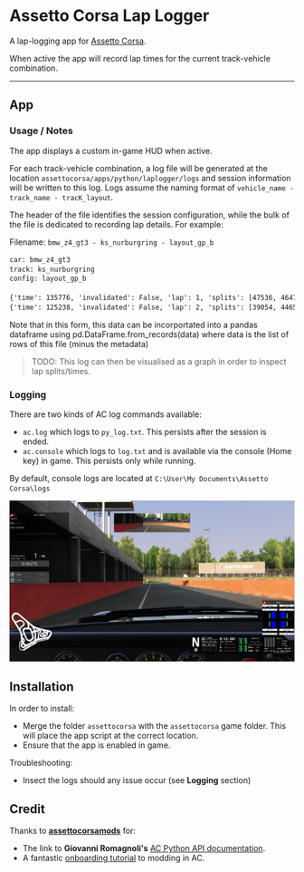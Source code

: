 # Assetto Corsa Lap Logger

A lap-logging app for [Assetto Corsa](https://www.assettocorsa.net/home-ac).

When active the app will record lap times for the current track-vehicle combination.

---

## App

### Usage / Notes

The app displays a custom in-game HUD when active.

For each track-vehicle combination, a log file will be generated at the location `assettocorsa/apps/python/laplogger/logs` and session information will be written to this log. Logs assume the naming format of `vehicle_name - track_name - tracK_layout`.

The header of the file identifies the session configuration, while the bulk of the file is dedicated to recording lap details. For example:

Filename: `bmw_z4_gt3 - ks_nurburgring - layout_gp_b`

```txt
car: bmw_z4_gt3
track: ks_nurburgring
config: layout_gp_b

{'time': 135776, 'invalidated': False, 'lap': 1, 'splits': [47536, 46472, 41768]}
{'time': 125238, 'invalidated': False, 'lap': 2, 'splits': [39054, 44658, 41526]}
```
Note that in this form, this data can be incorportated into a pandas dataframe using pd.DataFrame.from_records(data) where data is the list of rows of this file (minus the metadata)
> TODO: This log can then be visualised as a graph in order to inspect lap splits/times.

### Logging

There are two kinds of AC log commands available:

- `ac.log` which logs to `py_log.txt`. This persists after the session is ended.
- `ac.console` which logs to `log.txt` and is available via the console (Home key) in game. This persists only while running.

By default, console logs are located at `C:\User\My Documents\Assetto Corsa\logs`

![Image](/Documentation/20190518203937-HUD.jpg)

## Installation

In order to install:

- Merge the folder `assettocorsa` with the `assettocorsa` game folder. This will place the app script at the correct location.
- Ensure that the app is enabled in game.

Troubleshooting:

- Insect the logs should any issue occur (see **Logging** section)

## Credit

Thanks to [**assettocorsamods**](https://assettocorsamods.net) for:

- The link to **Giovanni Romagnoli's** [AC Python API documentation](https://assettocorsamods.net/threads/doc-python-doc.59/).
- A fantastic [onboarding tutorial](https://assettocorsamods.net/threads/getting-started-with-ac-app-developing.716/) to modding in AC.
